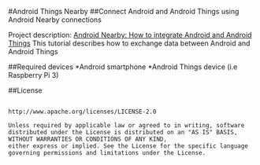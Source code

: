 #Android Things Nearby
##Connect Android and Android Things using Android Nearby connections

Project description: [Android Nearby: How to integrate Android and Android Things](https://www.survivingwithandroid.com/2018/09/android-nearby-how-to-integrate-android-and-android-things.html)
This tutorial describes how to exchange data between Android and Android Things

##Required devices
*Android smartphone
*Android Things device (i.e Raspberry Pi 3)

##License
```Licensed under the Apache License, Version 2.0 (the "License"); you may not use this file except in compliance with the License. You may obtain a copy of the License at

http://www.apache.org/licenses/LICENSE-2.0

Unless required by applicable law or agreed to in writing, software distributed under the License is distributed on an "AS IS" BASIS, WITHOUT WARRANTIES OR CONDITIONS OF ANY KIND, 
either express or implied. See the License for the specific language governing permissions and limitations under the License.
```
